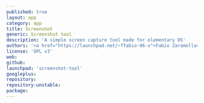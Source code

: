 ```yaml
---
published: true
layout: app
category: app
title: Screenshot
generic: Screenshot tool
description: 'A simple screen capture tool made for elementary OS'
authors: '<a href="https://launchpad.net/~ffabio-96-x">Fabio Zaramella</a>'
license: 'GPL v3'
web:
github:
launchpad: 'screenshot-tool'
googleplus:
repository:
repository-unstable:
package:
---
```

